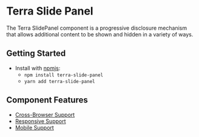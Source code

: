 # Terra Slide Panel

The Terra SlidePanel component is a progressive disclosure mechanism that allows additional content to be shown and hidden in a variety of ways.

## Getting Started

- Install with [npmjs](https://www.npmjs.com):
  - `npm install terra-slide-panel`
  - `yarn add terra-slide-panel`


## Component Features
* [Cross-Browser Support](https://github.com/cerner/terra-core/wiki/Component-Features#cross-browser-support)
* [Responsive Support](https://github.com/cerner/terra-core/wiki/Component-Features#responsive-support)
* [Mobile Support](https://github.com/cerner/terra-core/wiki/Component-Features#mobile-support)
